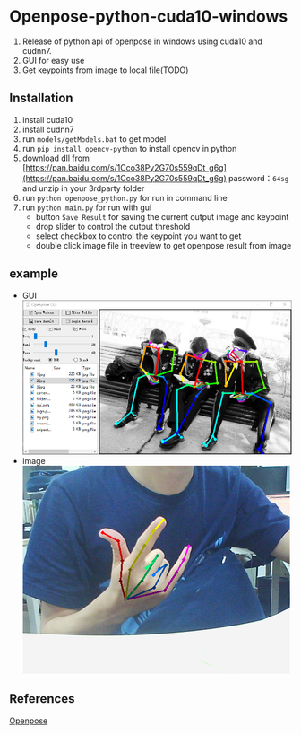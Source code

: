 # Openpose-python-cuda10-windows
1. Release of python api of openpose in windows using cuda10 and cudnn7.
2. GUI for easy use
3. Get keypoints from image to local file(TODO)

## Installation
1. install cuda10
2. install cudnn7
3. run `models/getModels.bat` to get model
4. run `pip install opencv-python` to install opencv in python
5. download dll from [https://pan.baidu.com/s/1Cco38Py2G70s559qDt_g6g](https://pan.baidu.com/s/1Cco38Py2G70s559qDt_g6g) password：`64sg` and unzip in your 3rdparty folder
6. run `python openpose_python.py` for run in command line
7. run `python main.py` for run with gui
    * button `Save Result` for saving the current output image and keypoint
    * drop slider to control the output threshold
    * select checkbox to control the keypoint you want to get
    * double click image file in treeview to get openpose result from image


## example
* GUI       
![avatar](media/gui.png)
* image     
![avatar](media/my.png)

## References
[Openpose](https://github.com/CMU-Perceptual-Computing-Lab/openpose)
